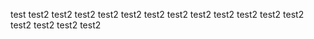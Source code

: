 test
test2
test2
test2
test2
test2
test2
test2
test2
test2
test2
test2
test2
test2
test2
test2
test2
